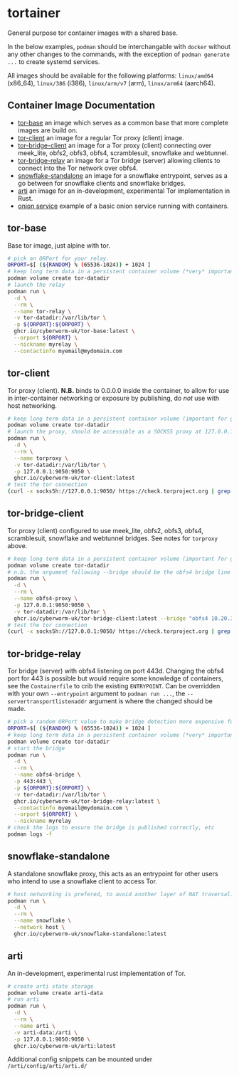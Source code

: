 # tortainer
General purpose tor container images with a shared base.

In the below examples, `podman` should be interchangable with `docker` without any other changes to the commands, with the exception of `podman generate ...` to create systemd services.

All images should be available for the following platforms: `linux/amd64` (x86_64), `linux/386` (i386), `linux/arm/v7` (arm), `linux/arm64` (aarch64).

## Container Image Documentation

- [tor-base](#tor-base) an image which serves as a common base that more complete images are build on.
- [tor-client](#tor-client) an image for a regular Tor proxy (client) image.
- [tor-bridge-client](#tor-bridge-client) an image for a Tor proxy (client) connecting over meek_lite, obfs2, obfs3, obfs4, scramblesuit, snowflake and webtunnel.
- [tor-bridge-relay](#tor-bridge-relay) an image for a Tor bridge (server) allowing clients to connect into the Tor network over obfs4.
- [snowflake-standalone](#snowflake-standalone) an image for a snowflake entrypoint, serves as a go between for snowflake clients and snowflake bridges.
- [arti](#arti) an image for an in-development, experimental Tor implementation in Rust.
- [onion service](#onion-service) example of a basic onion service running with containers.

## tor-base
Base tor image, just alpine with tor.
```bash
# pick an ORPort for your relay.
ORPORT=$[ (${RANDOM} % (65536-1024)) + 1024 ]
# keep long term data in a persistent container volume (*very* important for relay identity keys, etc)
podman volume create tor-datadir
# launch the relay
podman run \
  -d \
  --rm \
  --name tor-relay \
  -v tor-datadir:/var/lib/tor \
  -p ${ORPORT}:${ORPORT} \
  ghcr.io/cyberworm-uk/tor-base:latest \
  --orport ${ORPORT} \
  --nickname myrelay \
  --contactinfo myemail@mydomain.com
```

## tor-client
Tor proxy (client). **N.B.** binds to 0.0.0.0 inside the container, to allow for use in inter-container networking or exposure by publishing, do *not* use with host networking.
```bash
# keep long term data in a persistent container volume (important for guard context, descriptor caches, etc)
podman volume create tor-datadir
# launch the proxy, should be accessible as a SOCKS5 proxy at 127.0.0.1:9050 on the host.
podman run \
  -d \
  --rm \
  --name torproxy \
  -v tor-datadir:/var/lib/tor \
  -p 127.0.0.1:9050:9050 \
  ghcr.io/cyberworm-uk/tor-client:latest
# test the tor connection
(curl -x socks5h://127.0.0.1:9050/ https://check.torproject.org | grep -F Congratulations.) && echo "Success" || echo "Failure"
```

## tor-bridge-client
Tor proxy (client) configured to use meek_lite, obfs2, obfs3, obfs4, scramblesuit, snowflake and webtunnel bridges. See notes for `torproxy` above.
```bash
# keep long term data in a persistent container volume (important for guard context, descriptor caches, etc)
podman volume create tor-datadir
# n.b. the argument following --bridge should be the obfs4 bridge line you obtained via https://bridges.torproject.org/ and it should be in quotes.
podman run \
  -d \
  --rm \
  --name obfs4-proxy \
  -p 127.0.0.1:9050:9050 \
  -v tor-datadir:/var/lib/tor \
  ghcr.io/cyberworm-uk/tor-bridge-client:latest --bridge "obfs4 10.20.30.40:12345 3D7D7A39CCA78C7B0448AFA147EF4CC391564D03 cert=YvJSxrXcnXYZ+C9hsIr18bwsm5u5dtZG9DrLTo8CqY8mZlBjhXcUssJJ185mX+JCc/LSnQ iat-mode=0"
# test the tor connection
(curl -x socks5h://127.0.0.1:9050/ https://check.torproject.org | grep -F Congratulations.) && echo "Success" || echo "Failure"
```

## tor-bridge-relay
Tor bridge (server) with obfs4 listening on port 443d. Changing the obfs4 port for 443 is possible but would require some knowledge of containers, see the `Containerfile` to crib the existing `ENTRYPOINT`. Can be overridden with your own `--entrypoint` argument to `podman run ...`, the `--servertransportlistenaddr` argument is where the changed should be made.
```bash
# pick a random ORPort value to make bridge detection more expensive for censors.
ORPORT=$[ (${RANDOM} % (65536-1024)) + 1024 ]
# keep long term data in a persistent container volume (*very* important for bridge identity keys, etc)
podman volume create tor-datadir
# start the bridge
podman run \
  -d \
  --rm \
  --name obfs4-bridge \
  -p 443:443 \
  -p ${ORPORT}:${ORPORT} \
  -v tor-datadir:/var/lib/tor \
  ghcr.io/cyberworm-uk/tor-bridge-relay:latest \
  --contactinfo myemail@mydomain.com \
  --orport ${ORPORT} \
  --nickname myrelay
# check the logs to ensure the bridge is published correctly, etc
podman logs -f 
```

## snowflake-standalone
A standalone snowflake proxy, this acts as an entrypoint for other users who intend to use a snowflake client to access Tor.
```bash
# host networking is prefered, to avoid another layer of NAT traversal: container <-(NAT)-> host, or worse: container <-(NAT)-> host <-(NAT)-> router
podman run \
  -d \
  --rm \
  --name snowflake \
  --network host \
  ghcr.io/cyberworm-uk/snowflake-standalone:latest
```

## arti
An in-development, experimental rust implementation of Tor.
```bash
# create arti state storage
podman volume create arti-data
# run arti
podman run \
  -d \
  --rm \
  --name arti \
  -v arti-data:/arti \
  -p 127.0.0.1:9050:9050 \
  ghcr.io/cyberworm-uk/arti:latest
```

Additional config snippets can be mounted under `/arti/config/arti/arti.d/`
